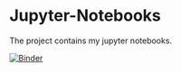 # Jupyter-Notebooks
The project contains my jupyter notebooks.

[![Binder](https://mybinder.org/badge_logo.svg)](https://mybinder.org/v2/gh/okarras/Jupyter-Notebooks/HEAD)
